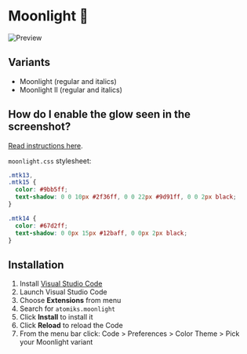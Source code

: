 # Moonlight 🌌

<img src="https://github.com/atomiks/moonlight-vscode-theme/raw/master/preview.jpg" alt="Preview">

## Variants

- Moonlight (regular and italics)
- Moonlight II (regular and italics)

## How do I enable the glow seen in the screenshot?

[Read instructions here](https://github.com/robb0wen/synthwave-vscode#to-enable-the-glow).

`moonlight.css` stylesheet:

```css
.mtk13,
.mtk15 {
  color: #9bb5ff;
  text-shadow: 0 0 10px #2f36ff, 0 0 22px #9d91ff, 0 0 2px black;
}

.mtk14 {
  color: #67d2ff;
  text-shadow: 0 0px 15px #12baff, 0 0px 2px black;
}
```

## Installation

1.  Install [Visual Studio Code](https://code.visualstudio.com/)
2.  Launch Visual Studio Code
3.  Choose **Extensions** from menu
4.  Search for `atomiks.moonlight`
5.  Click **Install** to install it
6.  Click **Reload** to reload the Code
7.  From the menu bar click: Code > Preferences > Color Theme > Pick your Moonlight variant
